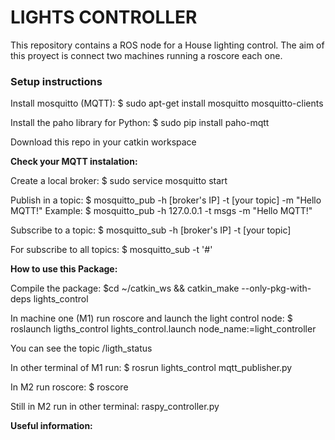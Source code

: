 # LIGHTS CONTROLLER

This repository contains a ROS node for a House lighting control. The aim of this proyect
is connect two machines running a roscore each one.


### Setup instructions

Install mosquitto (MQTT): $ sudo apt-get install mosquitto mosquitto-clients

Install the paho library for Python: $ sudo pip install paho-mqtt

Download this repo in your catkin workspace


**Check your MQTT instalation:**

Create a local broker: $ sudo service mosquitto start

Publish in a topic: $ mosquitto_pub -h [broker's IP] -t [your topic] -m "Hello MQTT!"
Example: $ mosquitto_pub -h 127.0.0.1 -t msgs -m "Hello MQTT!"

Subscribe to a topic: $ mosquitto_sub -h [broker's IP] -t [your topic]

For subscribe to all topics: $ mosquitto_sub -t '#'


**How to use this Package:**

Compile the package: $cd ~/catkin_ws && catkin_make --only-pkg-with-deps lights_control

In machine one (M1) run roscore and launch the light control node:
 $ roslaunch ligths_control lights_control.launch node_name:=light_controller

You can see the topic /ligth_status

In other terminal of M1 run: $ rosrun lights_control mqtt_publisher.py

In M2 run roscore: $ roscore

Still in M2 run in other terminal: raspy_controller.py

**Useful information:**
 


